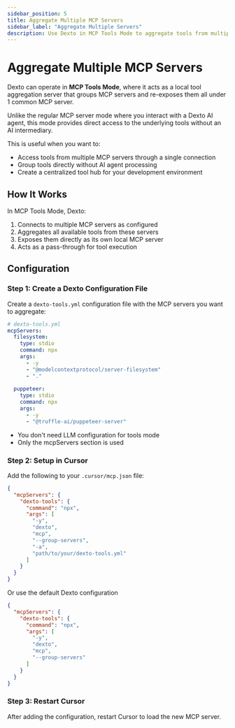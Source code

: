 ```yaml
---
sidebar_position: 5
title: Aggregate Multiple MCP Servers
sidebar_label: "Aggregate Multiple Servers"
description: Use Dexto in MCP Tools Mode to aggregate tools from multiple MCP servers and expose them via a single local MCP endpoint.
---
```


# Aggregate Multiple MCP Servers

Dexto can operate in **MCP Tools Mode**, where it acts as a local tool aggregation server that groups MCP servers and re-exposes them all under 1 common MCP server. 

Unlike the regular MCP server mode where you interact with a Dexto AI agent, this mode provides direct access to the underlying tools without an AI intermediary.

This is useful when you want to:
- Access tools from multiple MCP servers through a single connection
- Group tools directly without AI agent processing
- Create a centralized tool hub for your development environment

## How It Works

In MCP Tools Mode, Dexto:
1. Connects to multiple MCP servers as configured
2. Aggregates all available tools from these servers
3. Exposes them directly as its own local MCP server
4. Acts as a pass-through for tool execution

## Configuration

### Step 1: Create a Dexto Configuration File

Create a `dexto-tools.yml` configuration file with the MCP servers you want to aggregate:

```yaml
# dexto-tools.yml
mcpServers:
  filesystem:
    type: stdio
    command: npx
    args:
      - -y
      - "@modelcontextprotocol/server-filesystem"
      - "."
  
  puppeteer:
    type: stdio
    command: npx
    args:
      - -y
      - "@truffle-ai/puppeteer-server"
```

 - You don't need LLM configuration for tools mode
 - Only the mcpServers section is used

### Step 2: Setup in Cursor

Add the following to your `.cursor/mcp.json` file:

```json
{
  "mcpServers": {
    "dexto-tools": {
      "command": "npx",
      "args": [
        "-y", 
        "dexto", 
        "mcp",
        "--group-servers",
        "-a",
        "path/to/your/dexto-tools.yml"
      ]
    }
  }
}
```

Or use the default Dexto configuration

```json
{
  "mcpServers": {
    "dexto-tools": {
      "command": "npx",
      "args": [
        "-y", 
        "dexto", 
        "mcp",
        "--group-servers"
      ]
    }
  }
}
```

### Step 3: Restart Cursor

After adding the configuration, restart Cursor to load the new MCP server. 